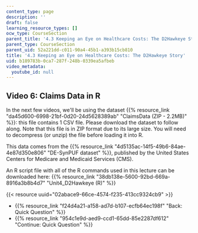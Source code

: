 ```yaml
---
content_type: page
description: ''
draft: false
learning_resource_types: []
ocw_type: CourseSection
parent_title: '4.3 Keeping an Eye on Healthcare Costs: The D2Hawkeye Story '
parent_type: CourseSection
parent_uid: 52a221dd-c011-90a4-45b1-a393b15cb810
title: '4.3 Keeping an Eye on Healthcare Costs: The D2Hawkeye Story'
uid: b189783b-0ca7-287f-248b-0339ea5afbeb
video_metadata:
  youtube_id: null
---
```

## Video 6: Claims Data in R

In the next few videos, we'll be using the dataset {{% resource_link "da45d600-6998-21bf-0d20-24d5628389ab" "ClaimsData (ZIP - 2.2MB)" %}}: this file contains 1 CSV file. Please download the dataset to follow along. Note that this file is in ZIP format due to its large size. You will need to decompress (or unzip) the file before loading it into R.

This data comes from the {{% resource_link "4d5135ac-14f5-49b6-84ae-4e87d350e806" "DE-SynPUF dataset" %}}, published by the United States Centers for Medicare and Medicaid Services (CMS).

An R script file with all of the R commands used in this lecture can be downloaded here: {{% resource_link "38db138e-5600-92bd-669a-8916a3b8b4d7" "Unit4_D2Hawkeye (R)" %}}

{{< resource uuid="02abace9-66ce-4574-f235-413cc9324cb9" >}}

- {{% resource_link "f24d4a21-a158-ad7d-b107-ecfb64ec198f" "Back: Quick Question" %}}
- {{% resource_link "954c1e9d-aed9-ccd1-65dd-85e2287df612" "Continue: Quick Question" %}}